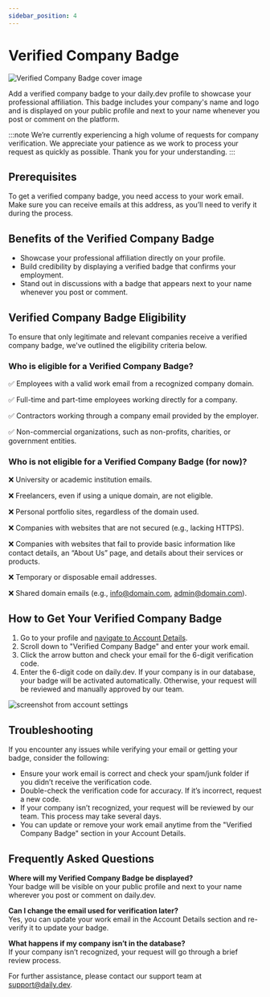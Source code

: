 ```yaml
---
sidebar_position: 4
---
```


# Verified Company Badge

![Verified Company Badge cover image](https://daily-now-res.cloudinary.com/image/upload/v1724771209/docs/Change_log.png)

Add a verified company badge to your daily.dev profile to showcase your professional affiliation. This badge includes your company's name and logo and is displayed on your public profile and next to your name whenever you post or comment on the platform.

:::note
We’re currently experiencing a high volume of requests for company verification. We appreciate your patience as we work to process your request as quickly as possible. Thank you for your understanding.
:::

## Prerequisites

To get a verified company badge, you need access to your work email. Make sure you can receive emails at this address, as you’ll need to verify it during the process.

## Benefits of the Verified Company Badge

- Showcase your professional affiliation directly on your profile.
- Build credibility by displaying a verified badge that confirms your employment.
- Stand out in discussions with a badge that appears next to your name whenever you post or comment.

## Verified Company Badge Eligibility

To ensure that only legitimate and relevant companies receive a verified company badge, we've outlined the eligibility criteria below.

### Who is eligible for a Verified Company Badge?

✅ Employees with a valid work email from a recognized company domain.

✅ Full-time and part-time employees working directly for a company.

✅ Contractors working through a company email provided by the employer.

✅ Non-commercial organizations, such as non-profits, charities, or government entities.

### Who is not eligible for a Verified Company Badge (for now)?

❌ University or academic institution emails.

❌ Freelancers, even if using a unique domain, are not eligible.

❌ Personal portfolio sites, regardless of the domain used.

❌ Companies with websites that are not secured (e.g., lacking HTTPS).

❌ Companies with websites that fail to provide basic information like contact details, an “About Us” page, and details about their services or products.

❌ Temporary or disposable email addresses.

❌ Shared domain emails (e.g., info@domain.com, admin@domain.com).

## How to Get Your Verified Company Badge

1. Go to your profile and [navigate to Account Details](https://app.daily.dev/account/profile#verified-company-badge).
2. Scroll down to "Verified Company Badge" and enter your work email.
3. Click the arrow button and check your email for the 6-digit verification code.
4. Enter the 6-digit code on daily.dev. If your company is in our database, your badge will be activated automatically. Otherwise, your request will be reviewed and manually approved by our team.

![screenshot from account settings](https://daily-now-res.cloudinary.com/image/upload/v1724771522/docs/SCR-20240827-pwqt.png)

## Troubleshooting

If you encounter any issues while verifying your email or getting your badge, consider the following:

- Ensure your work email is correct and check your spam/junk folder if you didn’t receive the verification code.
- Double-check the verification code for accuracy. If it’s incorrect, request a new code.
- If your company isn’t recognized, your request will be reviewed by our team. This process may take several days.
- You can update or remove your work email anytime from the "Verified Company Badge" section in your Account Details.

## Frequently Asked Questions

**Where will my Verified Company Badge be displayed?**  
Your badge will be visible on your public profile and next to your name wherever you post or comment on daily.dev.

**Can I change the email used for verification later?**  
Yes, you can update your work email in the Account Details section and re-verify it to update your badge.

**What happens if my company isn’t in the database?**  
If your company isn’t recognized, your request will go through a brief review process.

For further assistance, please contact our support team at [support@daily.dev](mailto:support@daily.dev).